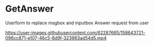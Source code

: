 # GetAnswer
Userform to replace msgbox and inputbox Answer request from user


https://user-images.githubusercontent.com/62287665/158643721-096cc871-e107-46c5-8d9f-323963ad54d5.mp4

